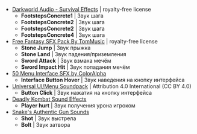 * [Darkworld Audio - Survival Effects](https://darkworldaudio.itch.io/sound-effects-survival-i) | royalty-free license
  * **FootstepsConcrete1** | Звук шага
  * **FootstepsConcrete2** | Звук шага
  * **FootstepsConcrete2** | Звук шага
  * **FootstepsConcrete4** | Звук шага
* [Free Fantasy SFX Pack By TomMusic](https://tommusic.itch.io/free-fantasy-200-sfx-pack) | royalty-free license
  * **Stone Jump** | Звук прыжка
  * **Stone Land** | Звук падения/приземления
  * **Sword Attack** | Звук взмаха мечём
  * **Sword Impact Hit** | Звук попадания мечём
* [50 Menu Interface SFX by ColorAlpha](https://coloralpha.itch.io/50-menu-interface-sfx)
  * **Interface Button Hover** | Звук наведения на кнопку интерфейса
* [Universal UI/Menu Soundpack](https://ellr.itch.io/universal-ui-soundpack) | Attribution 4.0 International (CC BY 4.0)
  * **Button Click** | Звук нажатия на кнопку интерфейса
* [Deadly Kombat Sound Effects](https://danielsoundsgood.itch.io/free-deadly-kombat-sound-effects)
  * **Player hurt** | Звук получения урона игроком
* [Snake's Authentic Gun Sounds](https://f8studios.itch.io/snakes-authentic-gun-sounds)
  * **Shot** | Звук выстрела
  * **Bolt** | Звук затвора

